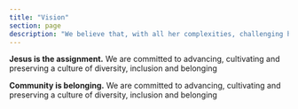 ```yaml
---
title: "Vision"
section: page
description: "We believe that, with all her complexities, challenging histories, and question marks, Christianity is a sight to behold."
---
```

**Jesus is the assignment.** We are committed to advancing, cultivating and preserving a culture of diversity, inclusion and belonging

**Community is belonging.** We are committed to advancing, cultivating and preserving a culture of diversity, inclusion and belonging